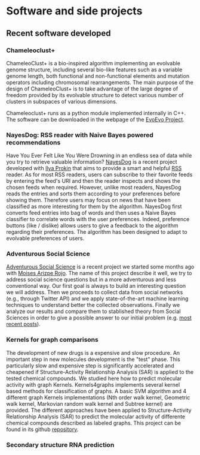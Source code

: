 # Software and side projects
## Recent software developed

### Chameleoclust+ 
ChameleoClust+ is a bio-inspired algorithm implementing an evolvable genome structure, including several bio-like features such as a variable genome length, both functional and non-functional elements and mutation operators including chromosomal rearrangements. The main purpose of the design of ChameleoClust+ is to take advantage of the large degree of freedom provided by its evolvable structure to detect various number of clusters in subspaces of various dimensions.

Chameleoclust+ runs as a python module implemented internally in C++. The software can be downloaded in the webpage of the [EvoEvo Project](http://evoevo.liris.cnrs.fr/chameleoclust/).

### NayesDog: RSS reader with Naive Bayes powered recommendations

Have You Ever Felt Like You Were Drowning in an endless sea of data while you try to retrieve valuable information?  [NayesDog](https://github.com/MLdog/nayesdog) is a recent project developed with [Ilya Prokin](https://iprokin.github.io/index.html) that aims to provide a smart and helpful [RSS](https://en.wikipedia.org/wiki/RSS) reader.
As for most RSS readers, users can subscribe to their favorite feeds by entering the feed's URI and then the reader inspects and shows the chosen feeds when required. However, unlike most readers, NayesDog reads the entries and sorts them according to your preferences before showing them. Therefore users may focus on news that have been classified as more interesting for them by the algorithm. NayesDog first converts feed entries into  bag of words and then uses a Naive Bayes classifier to correlate words with the user preferences. Indeed, preference buttons (like / dislike) allows users to give a feedback to the algorithm regarding their preferences. The algorithm has been designed to adapt to evolvable preferences of users.

### Adventurous Social Science

[Adventurous Social Science](https://github.com/AdventurousSocialScience) is a recent project we started some months ago with [Moises Arizpe Rojo](https://www.google.fr/url?sa=t&rct=j&q=&esrc=s&source=web&cd=8&cad=rja&uact=8&ved=0ahUKEwiNtZKhxP7PAhUSahoKHV4aDOUQFgg4MAc&url=https%3A%2F%2Fmx.linkedin.com%2Fin%2Fmois%25C3%25A9s-arizpe-rojo-05640b99&usg=AFQjCNHw4CDnIzotIwSAADhwBiaI952-aQ&sig2=_PIR36AemgjiQ2Q95cgvCw&bvm=bv.136811127,d.d2s).  The name of this project describe it well, we try to address social science questions but in a more adventurous and less conventional way. Our first goal is always to build an interesting question we will address. Then we proceeds to collect data from social networks (e.g., through Twitter API) and we apply state-of-the-art machine learning techniques to understand better the collected observations. Finally we analyze our results and compare them to stablished theory from Social Sciences in order to give a possible answer to our initial problem (e.g. [most recent posts](https://medium.com/adventurous-social-science)).

### Kernels for graph comparisons
The development of new drugs is a expensive and slow procedure. An important step in new molecules development is the "test" phase. This particularly slow and expensive step is significantly accelerated and cheapened if Structure-Activity Relationship Analysis (SAR) is applied to the tested chemical compounds. We studied here how to predict molecular activity with graph Kernels.
Kernels4graphs implements several kernel based methods for classification of graphs. A basic SVM algorithm and 4 different graph Kernels implementations (Nth order walk kernel, Geometric walk kernel, Markovian random walk kernel and Subtree kernel) are provided. The different approaches have been applied to Structure-Activity Relationship Analysis (SAR) to predict the molecular activity of differente chemical compounds described as labeled graphs.
This project can be found in its github [repository](https://github.com/SergioPeignier/kernels4graphs).

### Secondary structure RNA prediction